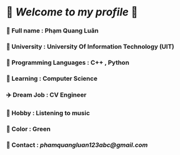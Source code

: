    # :house_with_garden:  **_Welcome to my profile_** :house_with_garden:
### :dolphin: Full name : Phạm Quang Luân
### :school: University : University Of Information Technology (UIT)
### :beginner:  Programming Languages : C++ , Python
### :seedling: Learning : Computer Science
### :airplane: Dream Job : CV Engineer 
### :musical_score: Hobby : Listening to music
### :green_heart: Color : Green 
### :link: Contact : *_phamquangluan123abc@gmail.com_*
